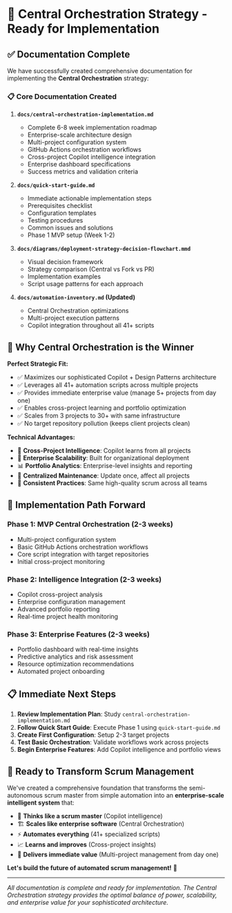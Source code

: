 # 🎉 Central Orchestration Strategy - Ready for Implementation

## ✅ **Documentation Complete**

We have successfully created comprehensive documentation for implementing the **Central Orchestration** strategy:

### **📋 Core Documentation Created**

1. **`docs/central-orchestration-implementation.md`**
   - Complete 6-8 week implementation roadmap
   - Enterprise-scale architecture design
   - Multi-project configuration system
   - GitHub Actions orchestration workflows
   - Cross-project Copilot intelligence integration
   - Enterprise dashboard specifications
   - Success metrics and validation criteria

2. **`docs/quick-start-guide.md`**
   - Immediate actionable implementation steps
   - Prerequisites checklist
   - Configuration templates
   - Testing procedures
   - Common issues and solutions
   - Phase 1 MVP setup (Week 1-2)

3. **`docs/diagrams/deployment-strategy-decision-flowchart.mmd`**
   - Visual decision framework
   - Strategy comparison (Central vs Fork vs PR)
   - Implementation examples
   - Script usage patterns for each approach

4. **`docs/automation-inventory.md` (Updated)**
   - Central Orchestration optimizations
   - Multi-project execution patterns
   - Copilot integration throughout all 41+ scripts

## 🎯 **Why Central Orchestration is the Winner**

**Perfect Strategic Fit:**
- ✅ Maximizes our sophisticated Copilot + Design Patterns architecture
- ✅ Leverages all 41+ automation scripts across multiple projects
- ✅ Provides immediate enterprise value (manage 5+ projects from day one)
- ✅ Enables cross-project learning and portfolio optimization
- ✅ Scales from 3 projects to 30+ with same infrastructure
- ✅ No target repository pollution (keeps client projects clean)

**Technical Advantages:**
- 🧠 **Cross-Project Intelligence**: Copilot learns from all projects
- 🏢 **Enterprise Scalability**: Built for organizational deployment
- 📊 **Portfolio Analytics**: Enterprise-level insights and reporting
- 🔄 **Centralized Maintenance**: Update once, affect all projects
- 🎯 **Consistent Practices**: Same high-quality scrum across all teams

## 🚀 **Implementation Path Forward**

### **Phase 1: MVP Central Orchestration (2-3 weeks)**
- Multi-project configuration system
- Basic GitHub Actions orchestration workflows
- Core script integration with target repositories
- Initial cross-project monitoring

### **Phase 2: Intelligence Integration (2-3 weeks)**
- Copilot cross-project analysis
- Enterprise configuration management
- Advanced portfolio reporting
- Real-time project health monitoring

### **Phase 3: Enterprise Features (2-3 weeks)**
- Portfolio dashboard with real-time insights
- Predictive analytics and risk assessment
- Resource optimization recommendations
- Automated project onboarding

## 📋 **Immediate Next Steps**

1. **Review Implementation Plan**: Study `central-orchestration-implementation.md`
2. **Follow Quick Start Guide**: Execute Phase 1 using `quick-start-guide.md`
3. **Create First Configuration**: Setup 2-3 target projects
4. **Test Basic Orchestration**: Validate workflows work across projects
5. **Begin Enterprise Features**: Add Copilot intelligence and portfolio views

## 🎊 **Ready to Transform Scrum Management**

We've created a comprehensive foundation that transforms the semi-autonomous scrum master from simple automation into an **enterprise-scale intelligent system** that:

- 🤖 **Thinks like a scrum master** (Copilot intelligence)
- 🏗️ **Scales like enterprise software** (Central Orchestration)
- ⚡ **Automates everything** (41+ specialized scripts)
- 📈 **Learns and improves** (Cross-project insights)
- 🎯 **Delivers immediate value** (Multi-project management from day one)

**Let's build the future of automated scrum management!** 🚀

---

*All documentation is complete and ready for implementation. The Central Orchestration strategy provides the optimal balance of power, scalability, and enterprise value for your sophisticated architecture.*
